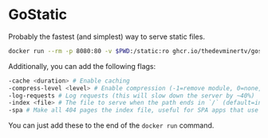 # GoStatic

Probably the fastest (and simplest) way to serve static files.

```bash
docker run --rm -p 8080:80 -v $PWD:/static:ro ghcr.io/thedevminertv/gostatic
```

Additionally, you can add the following flags:

```bash
-cache <duration> # Enable caching
-compress-level <level> # Enable compression (-1=remove module, 0=none, 2=best)
-log-requests # Log requests (this will slow down the server by ~40%)
-index <file> # The file to serve when the path ends in `/` (default=index.html)
-spa # Make all 404 pages the index file, useful for SPA apps that use client side routing
```

You can just add these to the end of the `docker run` command.

